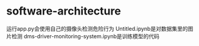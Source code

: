 # software-architecture
运行app.py会使用自己的摄像头检测危险行为
Untitled.ipynb是对数据集里的图片检测
dms-driver-monitoring-system.ipynb是训练模型的代码
